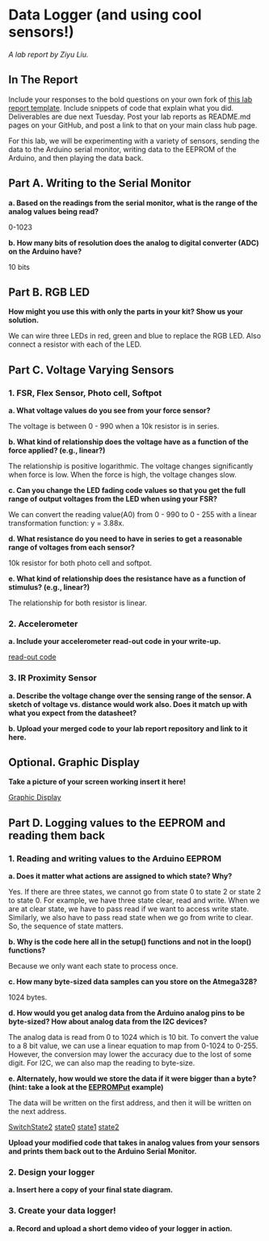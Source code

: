 # Data Logger (and using cool sensors!)

*A lab report by Ziyu Liu.*

## In The Report

Include your responses to the bold questions on your own fork of [this lab report template](https://github.com/FAR-Lab/IDD-Fa18-Lab2). Include snippets of code that explain what you did. Deliverables are due next Tuesday. Post your lab reports as README.md pages on your GitHub, and post a link to that on your main class hub page.

For this lab, we will be experimenting with a variety of sensors, sending the data to the Arduino serial monitor, writing data to the EEPROM of the Arduino, and then playing the data back.

## Part A.  Writing to the Serial Monitor
 
**a. Based on the readings from the serial monitor, what is the range of the analog values being read?**

0-1023
 
**b. How many bits of resolution does the analog to digital converter (ADC) on the Arduino have?**

10 bits

## Part B. RGB LED

**How might you use this with only the parts in your kit? Show us your solution.**

We can wire three LEDs in red, green and blue to replace the RGB LED. Also connect a resistor with each of the LED.

## Part C. Voltage Varying Sensors 
 
### 1. FSR, Flex Sensor, Photo cell, Softpot

**a. What voltage values do you see from your force sensor?**

The voltage is between 0 - 990 when a 10k resistor is in series.

**b. What kind of relationship does the voltage have as a function of the force applied? (e.g., linear?)**

The relationship is positive logarithmic. The voltage changes significantly when force is low. When the force is high, the voltage changes slow.

**c. Can you change the LED fading code values so that you get the full range of output voltages from the LED when using your FSR?**

We can convert the reading value(A0) from 0 - 990 to 0 - 255 with a linear transformation function: y = 3.88x.

**d. What resistance do you need to have in series to get a reasonable range of voltages from each sensor?**

10k resistor for both photo cell and softpot.

**e. What kind of relationship does the resistance have as a function of stimulus? (e.g., linear?)**

The relationship for both resistor is linear.

### 2. Accelerometer
 
**a. Include your accelerometer read-out code in your write-up.**

[read-out code](https://github.com/dlydb/IDD-Fa19-Lab3/blob/master/partd.ino)

### 3. IR Proximity Sensor

**a. Describe the voltage change over the sensing range of the sensor. A sketch of voltage vs. distance would work also. Does it match up with what you expect from the datasheet?**

**b. Upload your merged code to your lab report repository and link to it here.**

## Optional. Graphic Display

**Take a picture of your screen working insert it here!**

[Graphic Display](https://youtu.be/-sZHsRWXc6M)

## Part D. Logging values to the EEPROM and reading them back
 
### 1. Reading and writing values to the Arduino EEPROM

**a. Does it matter what actions are assigned to which state? Why?**

Yes. If there are three states, we cannot go from state 0 to state 2 or state 2 to state 0. For example, we have three state clear, read and write. When we are at clear state, we have to pass read if we want to access write state. Similarly, we also have to pass read state when we go from write to clear. So, the sequence of state matters. 

**b. Why is the code here all in the setup() functions and not in the loop() functions?**

Because we only want each state to process once.

**c. How many byte-sized data samples can you store on the Atmega328?**

1024 bytes. 

**d. How would you get analog data from the Arduino analog pins to be byte-sized? How about analog data from the I2C devices?**

The analog data is read from 0 to 1024 which is 10 bit. To convert the value to a 8 bit value, we can use a linear equation to map from 0-1024 to 0-255. However, the conversion may lower the accuracy due to the lost of some digit. For I2C, we can also map the reading to byte-size.

**e. Alternately, how would we store the data if it were bigger than a byte? (hint: take a look at the [EEPROMPut](https://www.arduino.cc/en/Reference/EEPROMPut) example)**

The data will be written on the first address, and then it will be written on the next address. 

[SwitchState2](https://github.com/dlydb/IDD-Fa19-Lab3/blob/master/SwitchState2.ino)
[state0](https://github.com/dlydb/IDD-Fa19-Lab3/blob/master/state0.ino)
[state1](https://github.com/dlydb/IDD-Fa19-Lab3/blob/master/state1.ino)
[state2](https://github.com/dlydb/IDD-Fa19-Lab3/blob/master/state2.ino)

**Upload your modified code that takes in analog values from your sensors and prints them back out to the Arduino Serial Monitor.**

### 2. Design your logger
 
**a. Insert here a copy of your final state diagram.**

### 3. Create your data logger!
 
**a. Record and upload a short demo video of your logger in action.**
